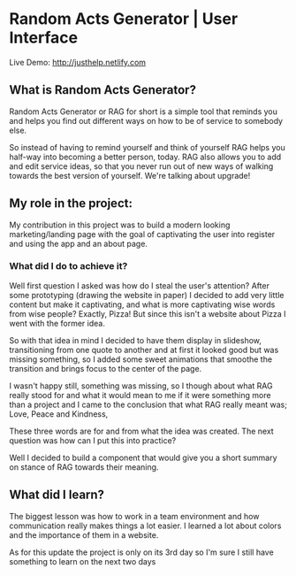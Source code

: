 # Random Acts Generator | User Interface

Live Demo: http://justhelp.netlify.com

## What is Random Acts Generator? 

Random Acts Generator or RAG for short is a simple tool that reminds you and helps you find out different ways on how to be of service to somebody else.

So instead of having to remind yourself and think of yourself RAG helps you half-way into becoming a better person, today. RAG also allows you to add and edit service ideas, so that you never run out of new ways of walking towards the best version of yourself.
We're talking about upgrade!

## My role in the project:

My contribution in this project was to build a modern looking marketing/landing page with the goal of captivating the user into register and using the app and an about page.

### What did I do to achieve it?

Well first question I asked was how do I steal the user's attention? After some prototyping (drawing the website in paper) I decided to add very little content but make it captivating, and what is more captivating wise words from wise people? Exactly, Pizza! But since this isn't a website about Pizza I went with the former idea.

So with that idea in mind I decided to have them display in slideshow, transitioning from one quote to another and at first it looked good but was missing something, so I added some sweet animations that smoothe the transition and brings focus to the center of the page.

I wasn't happy still, something was missing, so I though about what RAG really stood for and what it would mean to me if it were something more than a project and I came to the conclusion that what RAG really meant was; Love, Peace and Kindness,

These three words are for and from what the idea was created. The next question was how can I put this into practice?

Well I decided to build a component that would give you a short summary on stance of RAG towards their meaning.

## What did I learn?

The biggest lesson was how to work in a team environment and how communication really makes things a lot easier.
I learned a lot about colors and the importance of them in a website.

As for this update the project is only on its 3rd day so I'm sure I still have something to learn on the next two days
